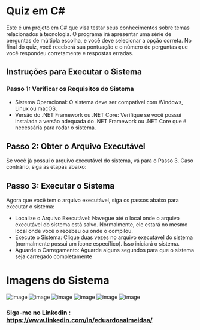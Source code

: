 # Quiz em C#

Este é um projeto em C# que visa testar seus conhecimentos sobre temas relacionados à tecnologia. O programa irá apresentar uma série de perguntas de múltipla escolha, e você deve selecionar a opção correta. No final do quiz, você receberá sua pontuação e o número de perguntas que você respondeu corretamente e respostas erradas.

## Instruções para Executar o Sistema
### Passo 1: Verificar os Requisitos do Sistema
- Sistema Operacional: O sistema deve ser compatível com Windows, Linux ou macOS.
- Versão do .NET Framework ou .NET Core: Verifique se você possui instalada a versão adequada do .NET Framework ou .NET Core que é necessária para rodar o sistema.
  
## Passo 2: Obter o Arquivo Executável
Se você já possui o arquivo executável do sistema, vá para o Passo 3. Caso contrário, siga as etapas abaixo:

## Passo 3: Executar o Sistema
Agora que você tem o arquivo executável, siga os passos abaixo para executar o sistema:
- Localize o Arquivo Executável: Navegue até o local onde o arquivo executável do sistema está salvo. Normalmente, ele estará no mesmo local onde você o recebeu ou onde o compilou.
- Execute o Sistema: Clique duas vezes no arquivo executável do sistema (normalmente possui um ícone específico). Isso iniciará o sistema.
- Aguarde o Carregamento: Aguarde alguns segundos para que o sistema seja carregado completamente

# Imagens do Sistema
![image](https://github.com/eduardoaalmeidaa/QuizProject/assets/89856553/fc05a673-8ed0-4629-a6b7-cdac4d996112)
![image](https://github.com/eduardoaalmeidaa/QuizProject/assets/89856553/f0337bed-5e17-4fbc-b255-dfa06a04ff90)
![image](https://github.com/eduardoaalmeidaa/QuizProject/assets/89856553/26c466e8-77d1-4d45-a694-4e808841a290)
![image](https://github.com/eduardoaalmeidaa/QuizProject/assets/89856553/cbc171e9-c917-4259-a52c-dac867a3cf80)
![image](https://github.com/eduardoaalmeidaa/QuizProject/assets/89856553/c7b4c80a-8111-40b7-b789-a9d6d4722b2e)
![image](https://github.com/eduardoaalmeidaa/QuizProject/assets/89856553/6c5f072d-a58d-4885-aadf-dc56e12a83c5)

### Siga-me no Linkedin : https://www.linkedin.com/in/eduardoaalmeidaa/
